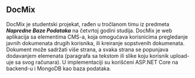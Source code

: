 ## DocMix

DocMix je studentski projekat, rađen u tročlanom timu iz predmeta ***Napredne Baze Podataka*** na četvrtoj godini studija. DocMix je web aplikacija sa elementima CMS-a, koja omogućava 
korisnicima pregledanje javnih dokumenata drugih korisnika, 
ili kreiranje sopstvenih dokumenata. Dokument može sadržati više strana, a svaka strana se popunjava dodavanjem elemenata (paragrafa sa tekstom ili slike koju korisnik upload-uje sa svog računara).
U implementaciji su korišćeni ASP.NET Core na backend-u i MongoDB kao baza podataka.
